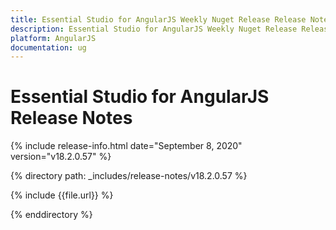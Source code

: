 ```yaml
---
title: Essential Studio for AngularJS Weekly Nuget Release Release Notes  
description: Essential Studio for AngularJS Weekly Nuget Release Release Notes  
platform: AngularJS
documentation: ug
---
```


# Essential Studio for AngularJS  Release Notes  

{% include release-info.html date="September 8, 2020"  version="v18.2.0.57" %} 


{% directory path: _includes/release-notes/v18.2.0.57 %}

{% include {{file.url}} %}

{% enddirectory %}